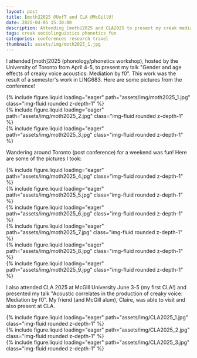 ```yaml
---
layout: post
title: [moth]2025 @UofT and CLA @McGillU!
date: 2025-04-05 15:30:00
description: Attending [moth]2025 and CLA2025 to present my creak mediation work and a bit of sight-seeing in Toronto
tags: creak sociolinguistics phonetics fun
categories: conferences research travel
thumbnail: assets/img/moth2025_1.jpg
---
```


I attended [moth]2025 (phonology/phonetics workshop), hosted by the University of Toronto from April 4-5, to present my talk "Gender and age effects of creaky voice acoustics: Mediation by f0". This work was the result of a semester's work in LING683. Here are some pictures from the conference!

<div class="row mt-3">
    <div class="col-sm mt-3 mt-md-0">
        {% include figure.liquid loading="eager" path="assets/img/moth2025_1.jpg" class="img-fluid rounded z-depth-1" %}
    </div>
    <div class="col-sm mt-3 mt-md-0">
        {% include figure.liquid loading="eager" path="assets/img/moth2025_2.jpg" class="img-fluid rounded z-depth-1" %}
    </div>
    <div class="col-sm mt-3 mt-md-0">
        {% include figure.liquid loading="eager" path="assets/img/moth2025_3.jpg" class="img-fluid rounded z-depth-1" %}
    </div>
</div>  
  
  
Wandering around Toronto (post conference) for a weekend was fun! Here are some of the pictures I took:

<div class="row mt-3">
    <div class="col-sm mt-3 mt-md-0">
        {% include figure.liquid loading="eager" path="assets/img/moth2025_4.jpg" class="img-fluid rounded z-depth-1" %}
    </div>
    <div class="col-sm mt-3 mt-md-0">
        {% include figure.liquid loading="eager" path="assets/img/moth2025_5.jpg" class="img-fluid rounded z-depth-1" %}
    </div>
    <div class="col-sm mt-3 mt-md-0">
        {% include figure.liquid loading="eager" path="assets/img/moth2025_6.jpg" class="img-fluid rounded z-depth-1" %}
    </div>
</div>

<div class="row mt-3">
    <div class="col-sm mt-3 mt-md-0">
        {% include figure.liquid loading="eager" path="assets/img/moth2025_7.jpg" class="img-fluid rounded z-depth-1" %}
    </div>
    <div class="col-sm mt-3 mt-md-0">
        {% include figure.liquid loading="eager" path="assets/img/moth2025_8.jpg" class="img-fluid rounded z-depth-1" %}
    </div>
    <div class="col-sm mt-3 mt-md-0">
        {% include figure.liquid loading="eager" path="assets/img/moth2025_9.jpg" class="img-fluid rounded z-depth-1" %}
    </div>
</div>

I also attended CLA 2025 at McGill University June 3-5 (my first CLA!) and presented my talk "Acoustic correlates in the production of creaky voice: Mediation by f0". My friend (and McGill alum), Claire, was able to visit and also present at CLA.

<div class="row mt-3">
    <div class="col-sm mt-3 mt-md-0">
        {% include figure.liquid loading="eager" path="assets/img/CLA2025_1.jpg" class="img-fluid rounded z-depth-1" %}
    </div>
    <div class="col-sm mt-3 mt-md-0">
        {% include figure.liquid loading="eager" path="assets/img/CLA2025_2.jpg" class="img-fluid rounded z-depth-1" %}
    </div>
    <div class="col-sm mt-3 mt-md-0">
        {% include figure.liquid loading="eager" path="assets/img/CLA2025_3.jpg" class="img-fluid rounded z-depth-1" %}
    </div>
</div>
